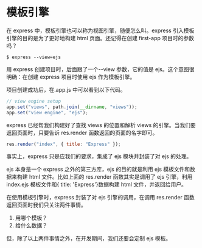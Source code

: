 # 模板引擎

在 express 中，模板引擎也可以称为视图引擎，随便怎么叫。express 引入模板引擎的目的是为了更好地构建 html 页面。还记得在创建 first-app 项目时的参数吗？

```
$ express --view=ejs
```

用 express 创建项目时，后面跟了一个--view 参数，它的值是 ejs。这个意图很明确：在创建 express 项目时使用 ejs 作为模板引擎。

项目创建成功后，在.app.js 中可以看到以下代码。

```javascript
// view engine setup
app.set("views", path.join(__dirname, "views"));
app.set("view engine", "ejs");
```

express 已经帮我们构建好了查找 views 的位置和解析 views 的引擎。当我们要返回页面时，只要告诉 res.render 函数返回的页面的名字即可。

```javascript
res.render("index", { title: "Express" });
```

事实上，express 只是应我们的要求，集成了 ejs 模块并封装了对 ejs 的处理。

ejs 本身是一个 express 之外的第三方库，ejs 的目的就是利用 ejs 模板文件和数据来构建 html 文件。比如上面的 res.render 函数其实是调用了 ejs 引擎，利用 index.ejs 模板文件和{ title: 'Express'}数据构建 html 文件，并返回给用户。

在使用模板引擎时，express 封装了对 ejs 引擎的调用，在调用 res.render 函数返回页面时我们只关注两件事情。

1. 用哪个模板？
2. 给什么数据？

但，除了以上两件事情之外，在开发期间，我们还要会定制 ejs 模板。
